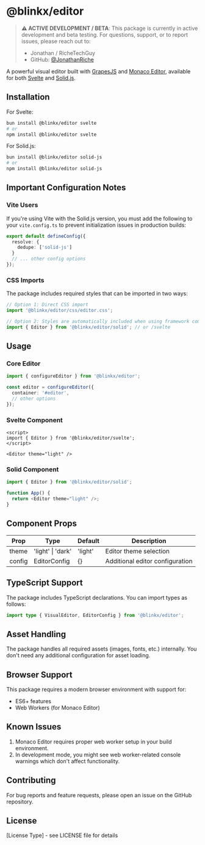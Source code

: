 # @blinkx/editor

> **⚠️ ACTIVE DEVELOPMENT / BETA**: This package is currently in active development and beta testing. For questions, support, or to report issues, please reach out to:
> - Jonathan / RicheTechGuy
> - GitHub: [@JonathanRiche](https://github.com/JonathanRiche)

A powerful visual editor built with [GrapesJS](https://github.com/GrapesJS/grapesjs) and [Monaco Editor](https://github.com/microsoft/monaco-editor), available for both [Svelte](https://svelte.dev/) and [Solid.js](https://www.solidjs.com/).

## Installation

For Svelte:
```bash
bun install @blinkx/editor svelte
# or
npm install @blinkx/editor svelte
```

For Solid.js:
```bash
bun install @blinkx/editor solid-js
# or
npm install @blinkx/editor solid-js
```

## Important Configuration Notes

### Vite Users
If you're using Vite with the Solid.js version, you must add the following to your `vite.config.ts` to prevent initialization issues in production builds:

```typescript
export default defineConfig({
  resolve: {
    dedupe: ['solid-js']
  }
  // ... other config options
});
```

### CSS Imports
The package includes required styles that can be imported in two ways:

```typescript
// Option 1: Direct CSS import
import '@blinkx/editor/css/editor.css';

// Option 2: Styles are automatically included when using framework components
import { Editor } from '@blinkx/editor/solid'; // or /svelte
```

## Usage

### Core Editor
```typescript
import { configureEditor } from '@blinkx/editor';

const editor = configureEditor({
  container: '#editor',
  // other options
});
```

### Svelte Component
```svelte
<script>
import { Editor } from '@blinkx/editor/svelte';
</script>

<Editor theme="light" />
```

### Solid Component
```typescript
import { Editor } from '@blinkx/editor/solid';

function App() {
  return <Editor theme="light" />;
}
```

## Component Props

| Prop | Type | Default | Description |
|------|------|---------|-------------|
| theme | 'light' \| 'dark' | 'light' | Editor theme selection |
| config | EditorConfig | {} | Additional editor configuration |

## TypeScript Support

The package includes TypeScript declarations. You can import types as follows:

```typescript
import type { VisualEditor, EditorConfig } from '@blinkx/editor';
```

## Asset Handling

The package handles all required assets (images, fonts, etc.) internally. You don't need any additional configuration for asset loading.

## Browser Support

This package requires a modern browser environment with support for:
- ES6+ features
- Web Workers (for Monaco Editor)
## Known Issues

1. Monaco Editor requires proper web worker setup in your build environment.
2. In development mode, you might see web worker-related console warnings which don't affect functionality.

## Contributing

For bug reports and feature requests, please open an issue on the GitHub repository.

## License

[License Type] - see LICENSE file for details
